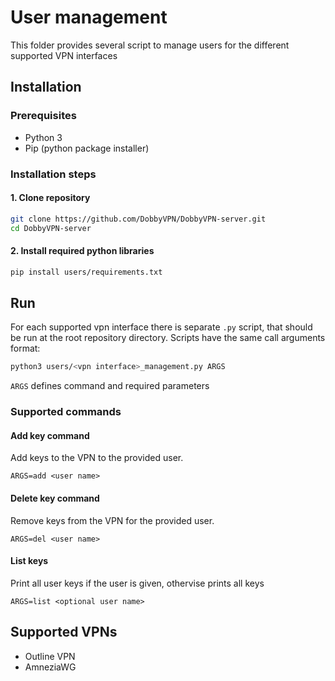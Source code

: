 # User management

This folder provides several script to manage users for the different supported VPN interfaces

## Installation

### Prerequisites

* Python 3
* Pip (python package installer)

### Installation steps

#### 1. Clone repository
```bash
git clone https://github.com/DobbyVPN/DobbyVPN-server.git
cd DobbyVPN-server
```

#### 2. Install required python libraries

```bash
pip install users/requirements.txt
```

## Run

For each supported vpn interface there is separate `.py` script, that should be run at the root repository directory.
Scripts have the same call arguments format:

```bash
python3 users/<vpn interface>_management.py ARGS
```

`ARGS` defines command and required parameters

### Supported commands

#### Add key command

Add keys to the VPN to the provided user.

```
ARGS=add <user name>
```

#### Delete key command

Remove keys from the VPN for the provided user.

```
ARGS=del <user name>
```

#### List keys

Print all user keys if the user is given, othervise prints all keys

```
ARGS=list <optional user name>
```

## Supported VPNs

* Outline VPN
* AmneziaWG
